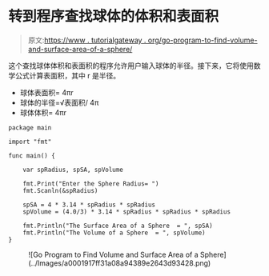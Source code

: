 # 转到程序查找球体的体积和表面积

> 原文:[https://www . tutorialgateway . org/go-program-to-find-volume-and-surface-area-of-a-sphere/](https://www.tutorialgateway.org/go-program-to-find-volume-and-surface-area-of-a-sphere/)

这个查找球体体积和表面积的程序允许用户输入球体的半径。接下来，它将使用数学公式计算表面积，其中 r 是半径。

*   球体表面积= 4πr
*   球体的半径=√表面积/ 4π
*   球体体积= 4πr

```
package main

import "fmt"

func main() {

    var spRadius, spSA, spVolume

    fmt.Print("Enter the Sphere Radius= ")
    fmt.Scanln(&spRadius)

    spSA = 4 * 3.14 * spRadius * spRadius
    spVolume = (4.0/3) * 3.14 * spRadius * spRadius * spRadius

    fmt.Println("The Surface Area of a Sphere  = ", spSA)
    fmt.Println("The Volume of a Sphere  = ", spVolume)
}
```

<figure class="wp-block-image size-large">![Go Program to Find Volume and Surface Area of a Sphere](../Images/a0001917ff31a08a94389e2643d93428.png)</figure>